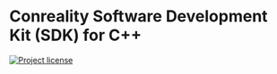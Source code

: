 # Conreality Software Development Kit (SDK) for C++

[![Project license](https://img.shields.io/badge/license-Public%20Domain-blue.svg)](https://unlicense.org)
